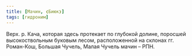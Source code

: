 ```yaml
---
title: [Мачин, ❮Биюк❯]
tags: [гидроним]
---
```


Верх. р. Кача, которая здесь протекает по глубокой долине, поросшей
высокоствольным буковым лесом, расположенной на склонах гг. Роман-Кош, Большая
Чучель, Малая Чучель мачин – РПН.
